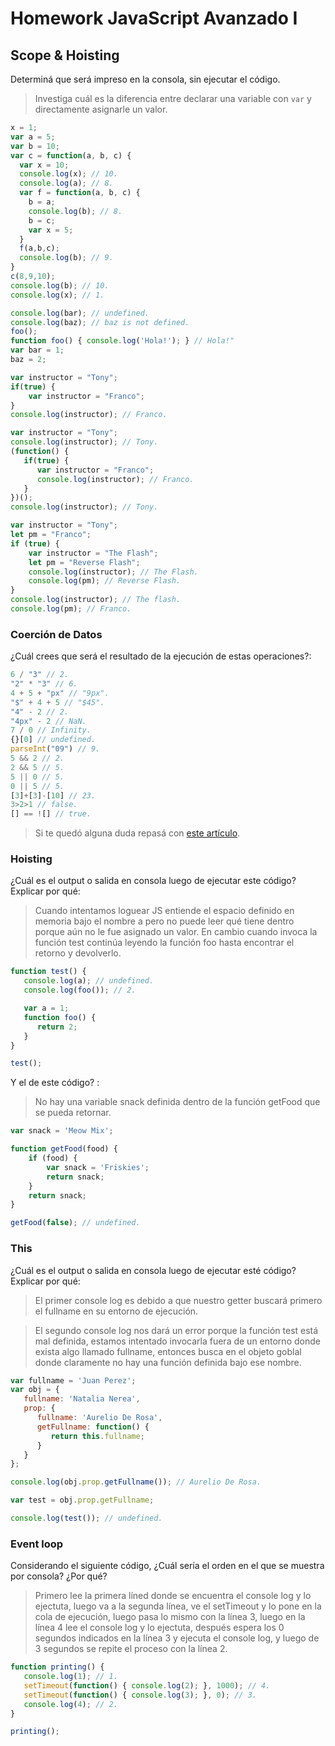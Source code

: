 
# Homework JavaScript Avanzado I

## Scope & Hoisting

Determiná que será impreso en la consola, sin ejecutar el código.

> Investiga cuál es la diferencia entre declarar una variable con `var` y directamente asignarle un valor.

```javascript
x = 1;
var a = 5;
var b = 10;
var c = function(a, b, c) {
  var x = 10;
  console.log(x); // 10.
  console.log(a); // 8.
  var f = function(a, b, c) {
    b = a;
    console.log(b); // 8.
    b = c;
    var x = 5;
  }
  f(a,b,c);
  console.log(b); // 9.
}
c(8,9,10);
console.log(b); // 10.
console.log(x); // 1.
```

```javascript
console.log(bar); // undefined.
console.log(baz); // baz is not defined.
foo();
function foo() { console.log('Hola!'); } // Hola!"
var bar = 1;
baz = 2;
```

```javascript
var instructor = "Tony";
if(true) {
    var instructor = "Franco";
}
console.log(instructor); // Franco.
```

```javascript
var instructor = "Tony";
console.log(instructor); // Tony.
(function() {
   if(true) {
      var instructor = "Franco";
      console.log(instructor); // Franco.
   }
})();
console.log(instructor); // Tony.
```

```javascript
var instructor = "Tony";
let pm = "Franco";
if (true) {
    var instructor = "The Flash";
    let pm = "Reverse Flash";
    console.log(instructor); // The Flash.
    console.log(pm); // Reverse Flash.
}
console.log(instructor); // The flash.
console.log(pm); // Franco.
```
### Coerción de Datos

¿Cuál crees que será el resultado de la ejecución de estas operaciones?:

```javascript
6 / "3" // 2.
"2" * "3" // 6.
4 + 5 + "px" // "9px".
"$" + 4 + 5 // "$45".
"4" - 2 // 2.
"4px" - 2 // NaN.
7 / 0 // Infinity.
{}[0] // undefined.
parseInt("09") // 9.
5 && 2 // 2.
2 && 5 // 5.
5 || 0 // 5.
0 || 5 // 5.
[3]+[3]-[10] // 23.
3>2>1 // false.
[] == ![] // true.
```

> Si te quedó alguna duda repasá con [este artículo](http://javascript.info/tutorial/object-conversion).


### Hoisting

¿Cuál es el output o salida en consola luego de ejecutar este código? Explicar por qué:

> Cuando intentamos loguear JS entiende el espacio definido en memoria bajo el nombre a pero no puede leer qué tiene dentro porque aún no le fue asignado un valor. En cambio cuando invoca la función test continúa leyendo la función foo hasta encontrar el retorno y devolverlo.

```javascript
function test() {
   console.log(a); // undefined.
   console.log(foo()); // 2.

   var a = 1;
   function foo() {
      return 2;
   }
}

test();
```

Y el de este código? :

> No hay una variable snack definida dentro de la función getFood que se pueda retornar.

```javascript
var snack = 'Meow Mix';

function getFood(food) {
    if (food) {
        var snack = 'Friskies';
        return snack; 
    }
    return snack; 
}

getFood(false); // undefined.
```


### This

¿Cuál es el output o salida en consola luego de ejecutar esté código? Explicar por qué:

> El primer console log es debido a que nuestro getter buscará primero el fullname en su entorno de ejecución.

> El segundo console log nos dará un error porque la función test está mal definida, estamos intentado invocarla fuera de un entorno donde exista algo llamado fullname, entonces busca en el objeto goblal donde claramente no hay una función definida bajo ese nombre.

```javascript
var fullname = 'Juan Perez';
var obj = {
   fullname: 'Natalia Nerea',
   prop: {
      fullname: 'Aurelio De Rosa',
      getFullname: function() {
         return this.fullname;
      }
   }
};

console.log(obj.prop.getFullname()); // Aurelio De Rosa.

var test = obj.prop.getFullname;

console.log(test()); // undefined.
```

### Event loop

Considerando el siguiente código, ¿Cuál sería el orden en el que se muestra por consola? ¿Por qué?

> Primero lee la primera líned donde se encuentra el console log y lo ejectuta, luego va a la segunda línea, ve el setTimeout y lo pone en la cola de ejecución, luego pasa lo mismo con la línea 3, luego en la línea 4 lee el console log y lo ejectuta, después espera los 0 segundos indicados en la línea 3 y ejecuta el console log, y luego de 3 segundos se repite el proceso con la línea 2. 

```javascript
function printing() {
   console.log(1); // 1.
   setTimeout(function() { console.log(2); }, 1000); // 4.
   setTimeout(function() { console.log(3); }, 0); // 3.
   console.log(4); // 2.
}

printing();
```
